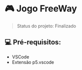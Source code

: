 <h1>🎮 Jogo FreeWay</h1>

> Status do projeto: Finalizado

## 💻 Pré-requisitos:

* VSCode
* Extensão p5.vscode
